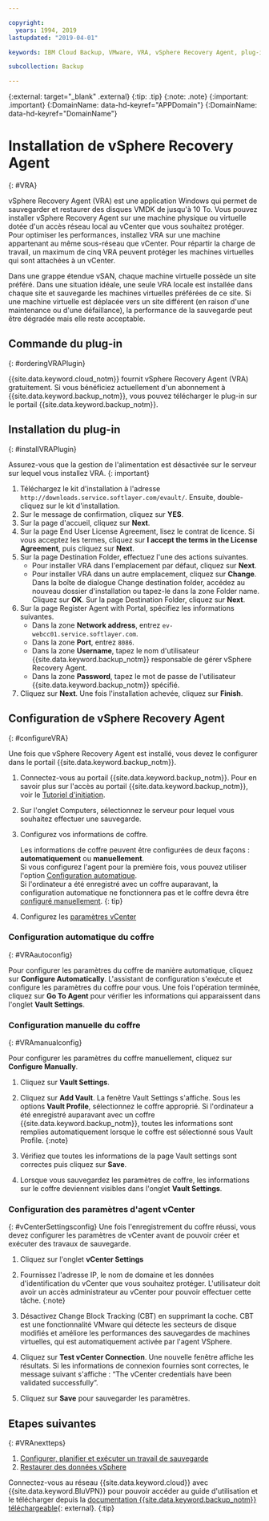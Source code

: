 ```yaml
---

copyright:
  years: 1994, 2019
lastupdated: "2019-04-01"

keywords: IBM Cloud Backup, VMware, VRA, vSphere Recovery Agent, plug-in, plugin, EVault, Carbonite, vSphere

subcollection: Backup

---
```

{:external: target="_blank" .external}
{:tip: .tip}
{:note: .note}
{:important: .important}
{:DomainName: data-hd-keyref="APPDomain"}
{:DomainName: data-hd-keyref="DomainName"}

# Installation de vSphere Recovery Agent
{: #VRA}

vSphere Recovery Agent (VRA) est une application Windows qui permet de sauvegarder et restaurer des disques VMDK de jusqu'à 10 To. Vous pouvez installer vSphere Recovery Agent sur une machine physique ou virtuelle dotée d'un accès réseau local au vCenter que vous souhaitez protéger. Pour optimiser les performances, installez VRA sur une machine appartenant au même sous-réseau que vCenter. Pour répartir la charge de travail, un maximum de cinq VRA peuvent protéger les machines virtuelles qui sont attachées à un vCenter.

Dans une grappe étendue vSAN, chaque machine virtuelle possède un site préféré. Dans une situation idéale, une seule VRA locale est installée dans chaque site et sauvegarde les machines virtuelles préférées de ce site. Si une machine virtuelle est déplacée vers un site différent (en raison d'une maintenance ou d'une défaillance), la performance de la sauvegarde peut être dégradée mais elle reste acceptable.


## Commande du plug-in
{: #orderingVRAPlugin}

{{site.data.keyword.cloud_notm}} fournit vSphere Recovery Agent (VRA) gratuitement. Si vous bénéficiez actuellement d'un abonnement à {{site.data.keyword.backup_notm}}, vous pouvez télécharger le plug-in sur le portail {{site.data.keyword.backup_notm}}.

## Installation du plug-in
{: #installVRAPlugin}

Assurez-vous que la gestion de l'alimentation est désactivée sur le serveur sur lequel vous installez VRA.
{: important}

1. Téléchargez le kit d'installation à l'adresse `http://downloads.service.softlayer.com/evault/`. Ensuite, double-cliquez sur le kit d'installation.
2. Sur le message de confirmation, cliquez sur **YES**.
3. Sur la page d'accueil, cliquez sur **Next**.
4. Sur la page End User License Agreement, lisez le contrat de licence. Si vous acceptez les termes, cliquez sur **I accept the terms in the License Agreement**, puis cliquez sur **Next**.
5. Sur la page Destination Folder, effectuez l'une des actions suivantes.
   * Pour installer VRA dans l'emplacement par défaut, cliquez sur **Next**.
   * Pour installer VRA dans un autre emplacement, cliquez sur **Change**. Dans la boîte de dialogue Change destination folder, accédez au nouveau dossier d'installation ou tapez-le dans la zone Folder name. Cliquez sur **OK**. Sur la page Destination Folder, cliquez sur **Next**.
6. Sur la page Register Agent with Portal, spécifiez les informations suivantes.
   * Dans la zone **Network address**, entrez `ev-webcc01.service.softlayer.com`.
   * Dans la zone **Port**, entrez `8086`.
   * Dans la zone **Username**, tapez le nom d'utilisateur {{site.data.keyword.backup_notm}} responsable de gérer vSphere Recovery Agent.
   * Dans la zone **Password**, tapez le mot de passe de l'utilisateur {{site.data.keyword.backup_notm}} spécifié.
7.	Cliquez sur **Next**. Une fois l'installation achevée, cliquez sur **Finish**.

## Configuration de vSphere Recovery Agent
{: #configureVRA}

Une fois que vSphere Recovery Agent est installé, vous devez le configurer dans le portail {{site.data.keyword.backup_notm}}.

1. Connectez-vous au portail {{site.data.keyword.backup_notm}}. Pour en savoir plus sur l'accès au portail {{site.data.keyword.backup_notm}}, voir le [Tutoriel d'initiation](/docs/infrastructure/Backup?topic=Backup-getting-started#accessingWebCC).
2. Sur l'onglet Computers, sélectionnez le serveur pour lequel vous souhaitez effectuer une sauvegarde.
3. Configurez vos informations de coffre.

   Les informations de coffre peuvent être configurées de deux façons : **automatiquement** ou **manuellement**.<br/>Si vous configurez l'agent pour la première fois, vous pouvez utiliser l'option [Configuration automatique](#VRAautoconfig).<br/>Si l'ordinateur a été enregistré avec un coffre auparavant, la configuration automatique ne fonctionnera pas et le coffre devra être [configuré manuellement](#VRAmanualconfig).
   {: tip}

4. Configurez les [paramètres vCenter](#vCenterSettingsconfig)   

### Configuration automatique du coffre
{: #VRAautoconfig}

Pour configurer les paramètres du coffre de manière automatique, cliquez sur **Configure Automatically**. L'assistant de configuration s'exécute et configure les paramètres du coffre pour vous. Une fois l'opération terminée, cliquez sur **Go To Agent** pour vérifier les informations qui apparaissent dans l'onglet **Vault Settings**.
 

### Configuration manuelle du coffre
{: #VRAmanualconfig}

Pour configurer les paramètres du coffre manuellement, cliquez sur **Configure Manually**.   
1. Cliquez sur **Vault Settings**.
2. Cliquez sur **Add Vault**. La fenêtre Vault Settings s'affiche. Sous les options **Vault Profile**, sélectionnez le coffre approprié.
   Si l'ordinateur a été enregistré auparavant avec un coffre {{site.data.keyword.backup_notm}}, toutes les informations sont remplies automatiquement lorsque le coffre est sélectionné sous Vault Profile.
   {:note}

3. Vérifiez que toutes les informations de la page Vault settings sont correctes puis cliquez sur **Save**.
4. Lorsque vous sauvegardez les paramètres de coffre, les informations sur le coffre deviennent visibles dans l'onglet **Vault Settings**.


### Configuration des paramètres d'agent vCenter
{: #vCenterSettingsconfig}
Une fois l'enregistrement du coffre réussi, vous devez configurer les paramètres de vCenter avant de pouvoir créer et exécuter des travaux de sauvegarde.

1. Cliquez sur l'onglet **vCenter Settings**
2. Fournissez l'adresse IP, le nom de domaine et les données d'identification du vCenter que vous souhaitez protéger.
   L'utilisateur doit avoir un accès administrateur au vCenter pour pouvoir effectuer cette tâche.
   {:note}

3. Désactivez Change Block Tracking (CBT) en supprimant la coche. CBT est une fonctionnalité VMware qui détecte les secteurs de disque modifiés et améliore les performances des sauvegardes de machines virtuelles, qui est automatiquement activée par l'agent VSphere.
4. Cliquez sur **Test vCenter Connection**. Une nouvelle fenêtre affiche les résultats. Si les informations de connexion fournies sont correctes, le message suivant s'affiche : “The vCenter credentials have been validated successfully”.
5. Cliquez sur **Save** pour sauvegarder les paramètres.

## Etapes suivantes
{: #VRAnextteps}
1. [Configurer, planifier et exécuter un travail de sauvegarde](/docs/infrastructure/Backup?topic=Backup-ConfigureVRA#VConfigureVRA)
2. [Restaurer des données vSphere](/docs/infrastructure/Backup?topic=Backup-VRARestore#VRARestore)

Connectez-vous au réseau {{site.data.keyword.cloud}} avec {{site.data.keyword.BluVPN}} pour pouvoir accéder au guide d'utilisation et le télécharger depuis la [documentation {{site.data.keyword.backup_notm}} téléchargeable](http://downloads.service.softlayer.com/evault/Documentation/){: external}. {:tip}
